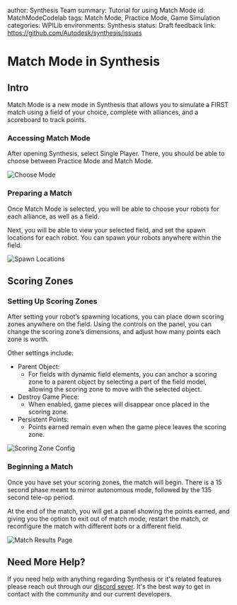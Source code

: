 author: Synthesis Team
summary: Tutorial for using Match Mode
id: MatchModeCodelab
tags: Match Mode, Practice Mode, Game Simulation
categories: WPILib
environments: Synthesis
status: Draft
feedback link: https://github.com/Autodesk/synthesis/issues

# Match Mode in Synthesis

## Intro

Match Mode is a new mode in Synthesis that allows you to simulate a FIRST match using a field of
your choice, complete with alliances, and a scoreboard to track points.

### Accessing Match Mode

After opening Synthesis, select Single Player. There, you should be able to choose between Practice
Mode and Match Mode.

![Choose Mode]()

### Preparing a Match

Once Match Mode is selected, you will be able to choose your robots for each alliance, as well as a field. 

Next, you will be able to view your selected field, and set the spawn locations for each robot. You
can spawn your robots anywhere within the field.

![Spawn Locations]()

## Scoring Zones

### Setting Up Scoring Zones

After setting your robot’s spawning locations, you can place down scoring zones anywhere on the field.
Using the controls on the panel, you can change the scoring zone’s dimensions, and adjust how many
points each zone is worth. 

Other settings include:

* Parent Object:
  * For fields with dynamic field elements, you can anchor a scoring zone to a parent object by selecting a part of the field model, allowing the scoring zone to move with the selected object.
* Destroy Game Piece:
  * When enabled, game pieces will disappear once placed in the scoring zone.  
* Persistent Points:
  * Points earned remain even when the game piece leaves the scoring zone.

![Scoring Zone Config]()

### Beginning a Match

Once you have set your scoring zones, the match will begin. There is a 15 second phase meant to
mirror autonomous mode, followed by the 135 second tele-op period.

At the end of the match, you will get a panel showing the points earned, and giving you the option to
exit out of match mode, restart the match, or reconfigure the match with different bots or a different
field. 

![Match Results Page]()

## Need More Help?

If you need help with anything regarding Synthesis or it's related features please reach out through our
[discord sever](https://www.discord.gg/hHcF9AVgZA). It's the best way to get in contact with the community and our current developers.
